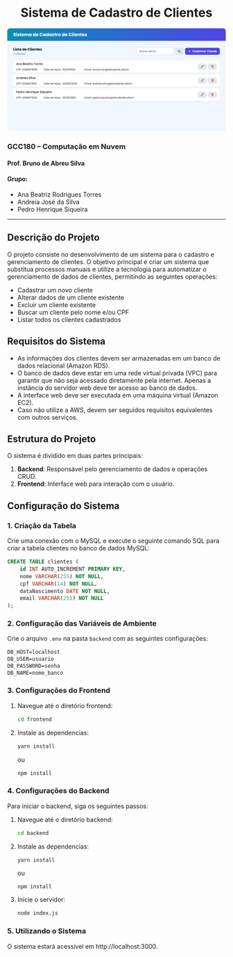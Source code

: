 <div align="center">

# Sistema de Cadastro de Clientes

<img width="600" style="border-radius: 6px" height="auto" alt="interface do sistema" title="interface do sistema" src="public/interface.png" />
</div>

### GCC180 – Computação em Nuvem

#### Prof. Bruno de Abreu Silva

#### Grupo:

- Ana Beatriz Rodrigues Torres
- Andreia José da Silva
- Pedro Henrique Siqueira

---

## Descrição do Projeto

O projeto consiste no desenvolvimento de um sistema para o cadastro e gerenciamento de clientes. O objetivo principal é criar um sistema que substitua processos manuais e utilize a tecnologia para automatizar o gerenciamento de dados de clientes, permitindo as seguintes operações:

- Cadastrar um novo cliente
- Alterar dados de um cliente existente
- Excluir um cliente existente
- Buscar um cliente pelo nome e/ou CPF
- Listar todos os clientes cadastrados

## Requisitos do Sistema

- As informações dos clientes devem ser armazenadas em um banco de dados relacional (Amazon RDS).
- O banco de dados deve estar em uma rede virtual privada (VPC) para garantir que não seja acessado diretamente pela internet. Apenas a instância do servidor web deve ter acesso ao banco de dados.
- A interface web deve ser executada em uma máquina virtual (Amazon EC2).
- Caso não utilize a AWS, devem ser seguidos requisitos equivalentes com outros serviços.

## Estrutura do Projeto

O sistema é dividido em duas partes principais:

1. **Backend**: Responsável pelo gerenciamento de dados e operações CRUD.
2. **Frontend**: Interface web para interação com o usuário.

## Configuração do Sistema

### 1. **Criação da Tabela**

Crie uma conexão com o MySQL e execute o seguinte comando SQL para criar a tabela clientes no banco de dados MySQL:

```sql
CREATE TABLE clientes (
    id INT AUTO_INCREMENT PRIMARY KEY,
    nome VARCHAR(255) NOT NULL,
    cpf VARCHAR(14) NOT NULL,
    dataNascimento DATE NOT NULL,
    email VARCHAR(255) NOT NULL
);
```

### 2. **Configuração das Variáveis de Ambiente**

Crie o arquivo `.env` na pasta `backend` com as seguintes configurações:

```env
DB_HOST=localhost
DB_USER=usuario
DB_PASSWORD=senha
DB_NAME=nome_banco
```

### 3. **Configurações do Frontend**

1.  Navegue até o diretório frontend:

    ```bash
    cd frontend
    ```

2.  Instale as dependencias:

    ```bash
    yarn install
    ```

    ou

    ```bash
    npm install
    ```

### 4. **Configurações do Backend**

Para iniciar o backend, siga os seguintes passos:

1.  Navegue até o diretório backend:

    ```bash
    cd backend
    ```

2.  Instale as dependencias:

    ```
    yarn install
    ```

    ou

    ```bash
    npm install
    ```

3.  Inicie o servidor:

    ```bash
    node index.js
    ```

### 5. **Utilizando o Sistema**

O sistema estará acessível em http://localhost:3000.
